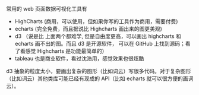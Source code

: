 常用的 web 页面数据可视化工具有

- HighCharts (商用，可以使用，但如果你写的工具作为商用，需要付费)
- echarts (完全免费，而且据说比 Highcharts 画出来的图更美观)
- d3 （说是比 上面两个都难学, 但是自由度更高，可以画出 highcharts 和 echarts 画不出的图。而且 d3 是开源软件， 可以在 GitHub 上找到源码；看了看感觉 Highcharts 是功能最简单的）
- tableau 也是商业软件，看过沈浩用，感觉效果也很炫酷


d3 抽象的粒度太小，要画出复杂的图形（比如词云）写很多代码。对于复杂图形（比如词云）其他类库可能已经有现成的 API（比如 echarts 就可以很方便的画词云）。
